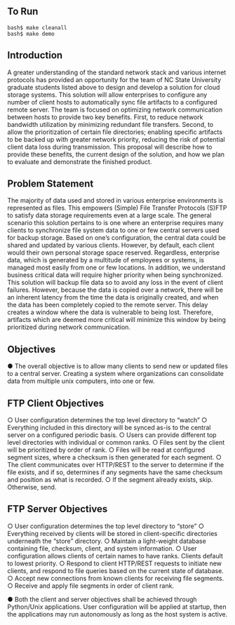 ## To Run

`bash$ make cleanall`\
`bash$ make demo`

## Introduction

A greater understanding of the standard network stack and various internet protocols has
provided an opportunity for the team of NC State University graduate students listed above to
design and develop a solution for cloud storage systems. This solution will allow enterprises to
configure any number of client hosts to automatically sync file artifacts to a configured remote
server. The team is focused on optimizing network communication between hosts to provide two
key benefits. First, to reduce network bandwidth utilization by minimizing redundant file
transfers. Second, to allow the prioritization of certain file directories; enabling specific artifacts
to be backed up with greater network priority, reducing the risk of potential client data loss
during transmission. This proposal will describe how to provide these benefits, the current
design of the solution, and how we plan to evaluate and demonstrate the finished product.

## Problem Statement

The majority of data used and stored in various enterprise environments is represented as
files. This empowers (Simple) File Transfer Protocols (S)FTP to satisfy data storage
requirements even at a large scale. The general scenario this solution pertains to is one where an
enterprise requires many clients to synchronize file system data to one or few central servers
used for backup storage. Based on one’s configuration, the central data could be shared and
updated by various clients. However, by default, each client would their own personal storage
space reserved. Regardless, enterprise data, which is generated by a multitude of employees or
systems, is managed most easily from one or few locations. In addition, we understand business
critical data will require higher priority when being synchronized. This solution will backup file
data so to avoid any loss in the event of client failures. However, because the data is copied over
a network, there will be an inherent latency from the time the data is originally created, and when
the data has been completely copied to the remote server. This delay creates a window where the
data is vulnerable to being lost. Therefore, artifacts which are deemed more critical will
minimize this window by being prioritized during network communication.

## Objectives

● The overall objective is to allow many clients to send new or updated files to a central
  server. Creating a system where organizations can consolidate data from multiple unix
  computers, into one or few.
  ## FTP Client Objectives
  ○ User configuration determines the top level directory to “watch”
  ○ Everything included in this directory will be synced as-is to the central server on a
    configured periodic basis.
  ○ Users can provide different top level directories with individual or common ranks.
  ○ Files sent by the client will be prioritized by order of rank.
  ○ Files will be read at configured segment sizes, where a checksum is then generated
    for each segment.
  ○ The client communicates over HTTP/REST to the server to determine if the file
    exists, and if so, determines if any segments have the same checksum and position as
    what is recorded.
  ○ If the segment already exists, skip. Otherwise, send.
  ## FTP Server Objectives
  ○ User configuration determines the top level directory to “store”
  ○ Everything received by clients will be stored in client-specific directories underneath
    the “store” directory.
  ○ Maintain a light-weight database containing file, checksum, client, and system
    information.
  ○ User configuration allows clients of certain names to have ranks. Clients default to
    lowest priority.
  ○ Respond to client HTTP/REST requests to initiate new clients, and respond to file
    queries based on the current state of database.
  ○ Accept new connections from known clients for receiving file segments.
  ○ Receive and apply file segments in order of client rank.
  
● Both the client and server objectives shall be achieved through Python/Unix applications.
User configuration will be applied at startup, then the applications may run autonomously
as long as the host system is active.

